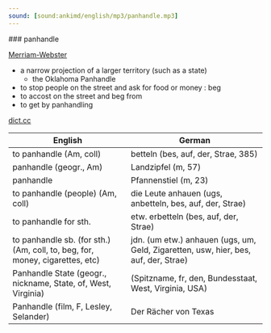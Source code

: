 ```yaml
---
sound: [sound:ankimd/english/mp3/panhandle.mp3]
---
```


\### panhandle

[Merriam-Webster](https://www.merriam-webster.com/dictionary/panhandle)

- a narrow projection of a larger territory (such as a state)
    - the Oklahoma Panhandle
- to stop people on the street and ask for food or money : beg
- to accost on the street and beg from
- to get by panhandling

[dict.cc](https://www.dict.cc/panhandle)

| English        | German       |
| -------------- | ------------ |
| to panhandle (Am, coll) | betteln (bes, auf, der, Strae, 385) |
| panhandle (geogr., Am) | Landzipfel (m, 57) |
| panhandle | Pfannenstiel (m, 23) |
| to panhandle (people) (Am, coll) | die Leute anhauen (ugs, anbetteln, bes, auf, der, Strae) |
| to panhandle for sth. | etw. erbetteln (bes, auf, der, Strae) |
| to panhandle sb. (for sth.) (Am, coll, to, beg, for, money, cigarettes, etc) | jdn. (um etw.) anhauen (ugs, um, Geld, Zigaretten, usw, hier, bes, auf, der, Strae) |
| Panhandle State (geogr., nickname, State, of, West, Virginia) |  (Spitzname, fr, den, Bundesstaat, West, Virginia, USA) |
| Panhandle (film, F, Lesley, Selander) | Der Rächer von Texas |
